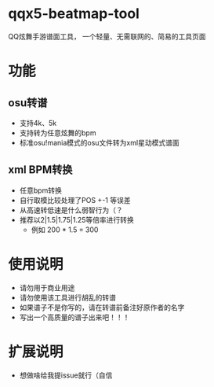 # qqx5-beatmap-tool
QQ炫舞手游谱面工具， 一个轻量、无需联网的、简易的工具页面

# 功能
## osu转谱
  - 支持4k、5k
  - 支持转为任意炫舞的bpm
  - 标准osu!mania模式的osu文件转为xml星动模式谱面

## xml BPM转换
  - 任意bpm转换
  - 自行取模比较处理了POS +-1 等误差
  - 从高速转低速是什么弱智行为（？
  - 推荐以2|1.5|1.75|1.25等倍率进行转换
    - 例如 200 * 1.5 = 300 

# 使用说明
- 请勿用于商业用途
- 请勿使用该工具进行胡乱的转谱
- 如果谱子不是你写的，请在转谱前备注好原作者的名字
- 写出一个高质量的谱子出来吧！！！

# 扩展说明
- 想做啥给我提issue就行（自信
